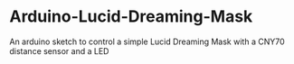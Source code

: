 # Arduino-Lucid-Dreaming-Mask
An arduino sketch to control a simple Lucid Dreaming Mask with a CNY70 distance sensor and a LED
